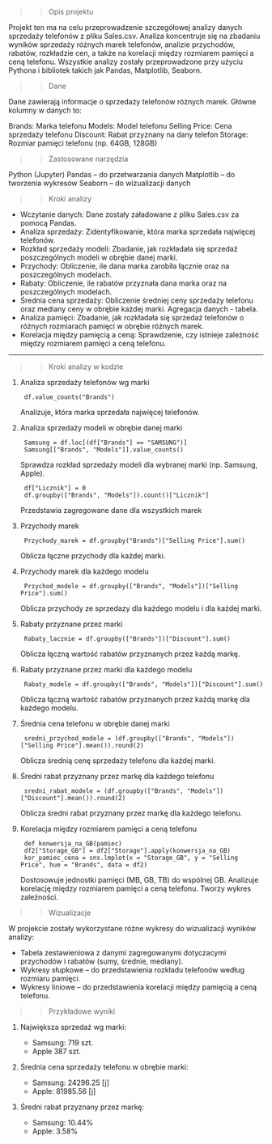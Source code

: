 >> Opis projektu

Projekt ten ma na celu przeprowadzenie szczegółowej analizy danych sprzedaży telefonów z pliku Sales.csv. Analiza koncentruje się na zbadaniu wyników sprzedaży różnych marek telefonów, analizie przychodów, rabatów, rozkładzie cen, a także na korelacji między rozmiarem pamięci a ceną telefonu. Wszystkie analizy zostały przeprowadzone przy użyciu Pythona i bibliotek takich jak Pandas, Matplotlib, Seaborn.

>> Dane

Dane zawierają informacje o sprzedaży telefonów różnych marek. Główne kolumny w danych to:

Brands: Marka telefonu
Models: Model telefonu
Selling Price: Cena sprzedaży telefonu
Discount: Rabat przyznany na dany telefon
Storage: Rozmiar pamięci telefonu (np. 64GB, 128GB)

>> Zastosowane narzędzia

Python (Jupyter)
Pandas – do przetwarzania danych
Matplotlib – do tworzenia wykresów
Seaborn – do wizualizacji danych

>> Kroki analizy

- Wczytanie danych: Dane zostały załadowane z pliku Sales.csv za pomocą Pandas.
- Analiza sprzedaży: Zidentyfikowanie, która marka sprzedała najwięcej telefonów.
- Rozkład sprzedaży modeli: Zbadanie, jak rozkładała się sprzedaż poszczególnych modeli w obrębie danej marki.
- Przychody: Obliczenie, ile dana marka zarobiła łącznie oraz na poszczególnych modelach.
- Rabaty: Obliczenie, ile rabatów przyznała dana marka oraz na poszczególnych modelach.
- Średnia cena sprzedaży: Obliczenie średniej ceny sprzedaży telefonu oraz mediany ceny w obrębie każdej marki. Agregacja danych - tabela.
- Analiza pamięci: Zbadanie, jak rozkładała się sprzedaż telefonów o różnych rozmiarach pamięci w obrębie różnych marek.
- Korelacja między pamięcią a ceną: Sprawdzenie, czy istnieje zależność między rozmiarem pamięci a ceną telefonu.

----------------------------------------------------------

>> Kroki analizy w kodzie

1. Analiza sprzedaży telefonów wg marki

		df.value_counts("Brands")

	Analizuje, która marka sprzedała najwięcej telefonów.
    
2. Analiza sprzedaży modeli w obrębie danej marki
    
		Samsung = df.loc[(df["Brands"] == "SAMSUNG")]
		Samsung[["Brands", "Models"]].value_counts()
    
	Sprawdza rozkład sprzedaży modeli dla wybranej marki (np. Samsung, Apple).

		df["Licznik"] = 0
		df.groupby(["Brands", "Models"]).count()["Licznik"]
    
	Przedstawia zagregowane dane dla wszystkich marek
  
3. Przychody marek

		Przychody_marek = df.groupby("Brands")["Selling Price"].sum()

	Oblicza łączne przychody dla każdej marki.

4. Przychody marek dla każdego modelu
    
		Przychod_modele = df.groupby(["Brands", "Models"])["Selling Price"].sum()

	Oblicza przychody ze sprzedazy dla każdego modelu i dla każdej marki.
  
5. Rabaty przyznane przez marki

		Rabaty_lacznie = df.groupby(["Brands"])["Discount"].sum()

	Oblicza łączną wartość rabatów przyznanych przez każdą markę.
    
6. Rabaty przyznane przez marki dla każdego modelu

		Rabaty_modele = df.groupby(["Brands", "Models"])["Discount"].sum()

	Oblicza łączną wartość rabatów przyznanych przez każdą markę dla każdego modelu.
    
7. Średnia cena telefonu w obrębie danej marki

		sredni_przychod_modele = (df.groupby(["Brands", "Models"])["Selling Price"].mean()).round(2)

	Oblicza średnią cenę sprzedaży telefonu dla każdej marki.
    
8. Średni rabat przyznany przez markę dla każdego telefonu

		sredni_rabat_modele = (df.groupby(["Brands", "Models"])["Discount"].mean()).round(2)

	Oblicza średni rabat przyznany przez markę dla każdego telefonu.
    
9. Korelacja między rozmiarem pamięci a ceną telefonu

		def konwersja_na_GB(pamiec)
		df2["Storage_GB"] = df2["Storage"].apply(konwersja_na_GB)
		kor_pamiec_cena = sns.lmplot(x = "Storage_GB", y = "Selling Price", hue = "Brands", data = df2)

	Dostosowuje jednostki pamięci (MB, GB, TB) do wspólnej GB. Analizuje korelację między rozmiarem pamięci a ceną telefonu. Tworzy wykres zależności.
    
>> Wizualizacje

W projekcie zostały wykorzystane różne wykresy do wizualizacji wyników analizy:

* Tabela zestawieniowa z danymi zagregowanymi dotyczacymi przychodów i rabatów (sumy, średnie, mediany).
* Wykresy słupkowe – do przedstawienia rozkładu telefonów według rozmiaru pamięci.
* Wykresy liniowe – do przedstawienia korelacji między pamięcią a ceną telefonu.

>> Przykładowe wyniki

1. Największa sprzedaż wg marki:
    * Samsung:   719 szt.
    * Apple      387 szt.
      
2. Średnia cena sprzedaży telefonu w obrębie marki:
    * Samsung:   24296.25 [j]
    * Apple:     81985.56 [j]
      
3. Średni rabat przyznany przez markę:
    * Samsung:   10.44%
    * Apple:     3.58%
